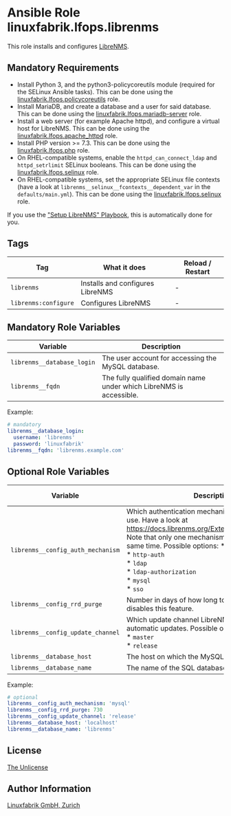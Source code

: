 # Ansible Role linuxfabrik.lfops.librenms

This role installs and configures [LibreNMS](https://www.librenms.org/).


## Mandatory Requirements

* Install Python 3, and the python3-policycoreutils module (required for the SELinux Ansible tasks). This can be done using the [linuxfabrik.lfops.policycoreutils](https://github.com/Linuxfabrik/lfops/tree/main/roles/policycoreutils) role.
* Install MariaDB, and create a database and a user for said database. This can be done using the [linuxfabrik.lfops.mariadb-server](https://github.com/Linuxfabrik/lfops/tree/main/roles/mariadb-server) role.
* Install a web server (for example Apache httpd), and configure a virtual host for LibreNMS. This can be done using the [linuxfabrik.lfops.apache_httpd](https://github.com/Linuxfabrik/lfops/tree/main/roles/apache_httpd) role.
* Install PHP version >= 7.3. This can be done using the [linuxfabrik.lfops.php](https://github.com/Linuxfabrik/lfops/tree/main/roles/php) role.
* On RHEL-compatible systems, enable the `httpd_can_connect_ldap` and `httpd_setrlimit` SELinux booleans. This can be done using the [linuxfabrik.lfops.selinux](https://github.com/Linuxfabrik/lfops/tree/main/roles/selinux) role.
* On RHEL-compatible systems, set the appropriate SELinux file contexts (have a look at `librenms__selinux__fcontexts__dependent_var` in the `defaults/main.yml`). This can be done using the [linuxfabrik.lfops.selinux](https://github.com/Linuxfabrik/lfops/tree/main/roles/selinux) role.

If you use the ["Setup LibreNMS" Playbook](https://github.com/Linuxfabrik/lfops/blob/main/playbooks/setup_librenms.yml), this is automatically done for you.

## Tags

| Tag                  | What it does                     | Reload / Restart |
| ---                  | ------------                     | ---------------- |
| `librenms`           | Installs and configures LibreNMS | - |
| `librenms:configure` | Configures LibreNMS              | - |


## Mandatory Role Variables

| Variable                   | Description                                                         |
| --------                   | -----------                                                         |
| `librenms__database_login` | The user account for accessing the MySQL database.                  |
| `librenms__fqdn`           | The fully qualified domain name under which LibreNMS is accessible. |

Example:
```yaml
# mandatory
librenms__database_login:
  username: 'librenms'
  password: 'linuxfabrik'
librenms__fqdn: 'librenms.example.com'
```


## Optional Role Variables

| Variable | Description | Default Value |
| -------- | ----------- | ------------- |
| `librenms__config_auth_mechanism` | Which authentication mechanism LibreNMS should use. Have a look at https://docs.librenms.org/Extensions/Authentication/. Note that only one mechanism can be active at the same time. Possible options: * `active_directory`<br> * `http-auth`<br> * `ldap`<br> * `ldap-authorization`<br> * `mysql`<br> * `sso` | `'mysql'` |
| `librenms__config_rrd_purge` | Number in days of how long to keep old rrd files. `0` disables this feature. | `0` |
| `librenms__config_update_channel` | Which update channel LibreNMS should use during automatic updates. Possible options:<br> * `master`<br> * `release` | `'release'` |
| `librenms__database_host` | The host on which the MySQL database is reachable. | `'localhost'` |
| `librenms__database_name` | The name of the SQL database. | `'librenms'` |

Example:
```yaml
# optional
librenms__config_auth_mechanism: 'mysql'
librenms__config_rrd_purge: 730
librenms__config_update_channel: 'release'
librenms__database_host: 'localhost'
librenms__database_name: 'librenms'
```


## License

[The Unlicense](https://unlicense.org/)


## Author Information

[Linuxfabrik GmbH, Zurich](https://www.linuxfabrik.ch)
